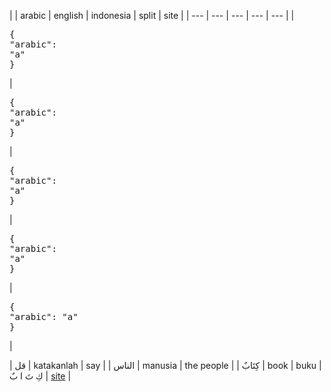 |
| arabic | english | indonesia | split | site |
| --- | --- | --- | --- | --- |
|<pre lang="json">{&#13;"arabic": "a"&#13;}</pre>|<pre lang="json">{&#13;"arabic": "a"&#13;}</pre>|<pre lang="json">{&#13;"arabic": "a"&#13;}</pre>|<pre lang="json">{&#13;"arabic": "a"&#13;}</pre>|<pre lang="json">{&#13;"arabic": "a"&#13;}</pre>|

| قل | katakanlah | say |
| الناس | manusia | the people |
| كِتَابٌ | book | buku | كِ تَ ا بٌ | [site](https://www.bola.com/ragam/read/4324233/100-kosakata-bahasa-arab-kata-benda-lengkap-beserta-cara-membacanya?page=2) |
